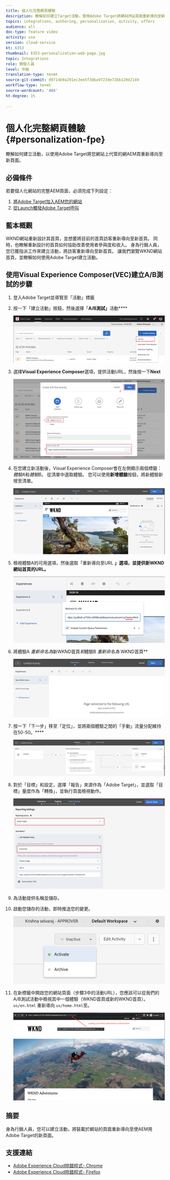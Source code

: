 ```yaml
---
title: 個人化完整網頁體驗
description: 瞭解如何建立Target活動，使用Adobe Target將網AEM站頁面重新導向至新頁面。
topics: integrations, authoring, personalization, activity, offers
audience: all
doc-type: feature video
activity: use
version: cloud-service
kt: 6353
thumbnail: 6353-personalization-web-page.jpg
topic: Integrations
role: 開發人員
level: 中級
translation-type: tm+mt
source-git-commit: d9714b9a291ec3ee5f3dba9723de72bb120d2149
workflow-type: tm+mt
source-wordcount: '464'
ht-degree: 1%

---
```



# 個人化完整網頁體驗{#personalization-fpe}

瞭解如何建立活動，以使用Adobe Target將您網站上代管的網AEM頁重新導向至新頁面。

## 必備條件

若要個人化網站的完整AEM頁面，必須完成下列設定：

1. [將Adobe Target加入AEM您的網站](./add-target-launch-extension.md)
1. [從Launch觸發Adobe Target呼叫](./load-and-fire-target.md)

## 藍本概觀

WKND網站重新設計其首頁，並想要將目前的首頁訪客重新導向至新首頁。 同時，也瞭解重新設計的首頁如何協助改善使用者參與度和收入。 身為行銷人員，您已獲指派工作來建立活動，將訪客重新導向至新首頁。 讓我們瀏覽WKND網站首頁，並瞭解如何使用Adobe Target建立活動。

## 使用Visual Experience Composer(VEC)建立A/B測試的步驟

1. 登入Adobe Target並導覽至「活動」標籤
1. 按一下「建立活動」按鈕，然後選擇「**A/B測試」**&#x200B;活動&#x200B;****

   ![A/B活動](assets/ab-target-activity.png)

1. 選擇&#x200B;**Visual Experience Composer**&#x200B;選項，提供活動URL，然後按一下&#x200B;**Next**

   ![活動URL](assets/ab-test-url.png)

1. 在您建立新活動後，Visual Experience Composer會在左側顯示兩個標籤：*體驗A*&#x200B;和&#x200B;*體驗B*。 從清單中選取體驗。 您可以使用&#x200B;**新增體驗**&#x200B;按鈕，將新體驗新增至清單。

   ![體驗選項](assets/experience-options.png)

1. 檢視體驗A的可用選項，然後選取「重新導向至URL **」選項，並提供新WKND網站首頁的URL。**

   ![重新導向URL](assets/redirect-url.png)

1. 將體驗A *重新命名為*&#x200B;新WKND首頁&#x200B;*和*&#x200B;體驗B *重新命名為* WKND首頁&#x200B;**

   ![冒險](assets/new-experiences.png)

1. 按一下「下一步」移至「定位」，並將兩個體驗之間的「手動」流量分配維持在50-50。****

   ![定位](assets/targeting.png)

1. 對於「目標」和設定，選擇「報告」來源作為「Adobe Target」，並選取「目標」量度作為「轉換」，並執行頁面檢視動作。

   ![目標](assets/goals.png)

1. 為活動提供名稱並儲存。
1. 啟動您儲存的活動，即時推送您的變更。

   ![目標](assets/activate.png)

1. 在新標籤中開啟您的網站頁面（步驟3中的活動URL），您應該可以從我們的A/B測試活動中檢視其中一個體驗（WKND首頁或新的WKND首頁）。 `us/en.html` 重新導向 `us/home.html`至。

   ![目標](assets/redirect-test.png)

## 摘要

身為行銷人員，您可以建立活動，將裝載於網站的頁面重新導向至使AEM用Adobe Target的新頁面。

## 支援連結

* [Adobe Experience Cloud除錯程式- Chrome](https://chrome.google.com/webstore/detail/adobe-experience-cloud-de/ocdmogmohccmeicdhlhhgepeaijenapj)
* [Adobe Experience Cloud除錯程式- Firefox](https://addons.mozilla.org/en-US/firefox/addon/adobe-experience-platform-dbg/)


